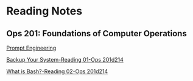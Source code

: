# Reading Notes

## Ops 201: Foundations of Computer Operations

[Prompt Engineering](https://github.com/rdmankin/Ops-201-Foundations-of-Computer-Operations/blob/main/prompt-engineering.md)

[Backup Your System-Reading 01-Ops 201d214](https://github.com/rdmankin/Ops-201-Foundations-of-Computer-Operations/blob/main/back-up-your-system.md)

[What is Bash?-Reading 02-Ops 201d214](https://github.com/rdmankin/Ops-201-Foundations-of-Computer-Operations/blob/main/what-is-bash.md)
